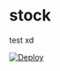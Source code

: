 # stock
test xd

[![Deploy](https://www.herokucdn.com/deploy/button.svg)](https://heroku.com/deploy)
